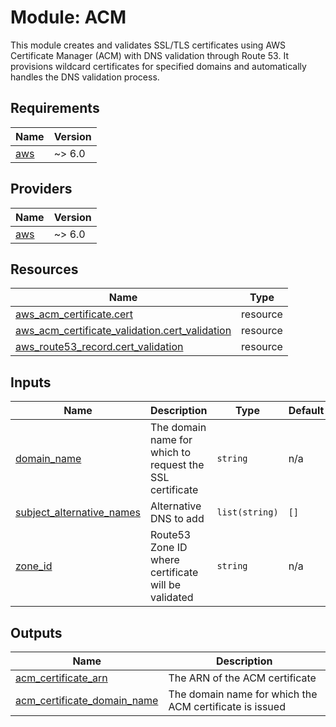# Module: ACM

This module creates and validates SSL/TLS certificates using AWS Certificate Manager (ACM) with DNS validation through Route 53. It provisions wildcard certificates for specified domains and automatically handles the DNS validation process.

<!-- BEGIN_TF_DOCS -->
## Requirements

| Name | Version |
|------|---------|
| <a name="requirement_aws"></a> [aws](#requirement\_aws) | ~> 6.0 |

## Providers

| Name | Version |
|------|---------|
| <a name="provider_aws"></a> [aws](#provider\_aws) | ~> 6.0 |

## Resources

| Name | Type |
|------|------|
| [aws_acm_certificate.cert](https://registry.terraform.io/providers/hashicorp/aws/latest/docs/resources/acm_certificate) | resource |
| [aws_acm_certificate_validation.cert_validation](https://registry.terraform.io/providers/hashicorp/aws/latest/docs/resources/acm_certificate_validation) | resource |
| [aws_route53_record.cert_validation](https://registry.terraform.io/providers/hashicorp/aws/latest/docs/resources/route53_record) | resource |

## Inputs

| Name | Description | Type | Default | Required |
|------|-------------|------|---------|:--------:|
| <a name="input_domain_name"></a> [domain\_name](#input\_domain\_name) | The domain name for which to request the SSL certificate | `string` | n/a | yes |
| <a name="input_subject_alternative_names"></a> [subject\_alternative\_names](#input\_subject\_alternative\_names) | Alternative DNS to add | `list(string)` | `[]` | no |
| <a name="input_zone_id"></a> [zone\_id](#input\_zone\_id) | Route53 Zone ID where certificate will be validated | `string` | n/a | yes |

## Outputs

| Name | Description |
|------|-------------|
| <a name="output_acm_certificate_arn"></a> [acm\_certificate\_arn](#output\_acm\_certificate\_arn) | The ARN of the ACM certificate |
| <a name="output_acm_certificate_domain_name"></a> [acm\_certificate\_domain\_name](#output\_acm\_certificate\_domain\_name) | The domain name for which the ACM certificate is issued |
<!-- END_TF_DOCS -->